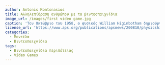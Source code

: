 ```yaml
---
author: Antonis Kontonasios
title: Αλληλεπίδραση ανθρώπου με τα βιντεοπαιχνίδια
image_url: /images/first video game.jpg
caption: 'Τον Οκτώβριο του 1958, ο φυσικός William Higinbotham δημιούργησε αυτό που θεωρείται το πρώτο βιντεοπαιχνίδι. Επρόκειτο για ένα πολύ απλό παιχνίδι τένις, παρόμοιο με το κλασικό βιντεοπαιχνίδι Pong της δεκαετίας του 1970, και είχε μεγάλη επιτυχία σε μια εκδήλωση του Εθνικού Εργαστηρίου Brookhaven.'
license_url: 'https://www.aps.org/publications/apsnews/200810/physicshistory.cfm'
categories:
  - Μοντέλα 
  - Βιντεοπαιχνίδια 
tags:
  - Βιντεοπαιχνίδια περιπέτειας 
  - Video Games 
---
```

